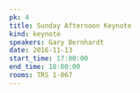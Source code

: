 ```yaml
---
pk: 4
title: Sunday Afternoon Keynote
kind: keynote
speakers: Gary Bernhardt
date: 2016-11-13
start_time: 17:00:00
end_time: 18:00:00
rooms: TRS 1-067
---
```

